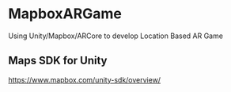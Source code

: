 # MapboxARGame
Using Unity/Mapbox/ARCore to develop Location Based AR Game

## Maps SDK for Unity

https://www.mapbox.com/unity-sdk/overview/


